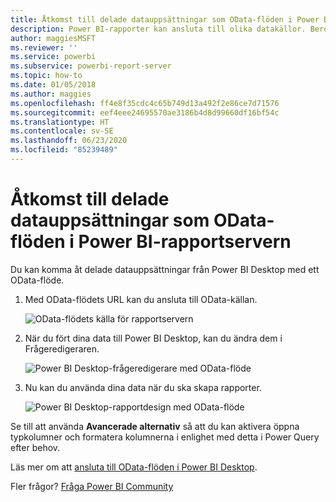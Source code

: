 ```yaml
---
title: Åtkomst till delade datauppsättningar som OData-flöden i Power BI-rapportservern
description: Power BI-rapporter kan ansluta till olika datakällor. Beroende på hur data används, finns olika datakällor tillgängliga.
author: maggiesMSFT
ms.reviewer: ''
ms.service: powerbi
ms.subservice: powerbi-report-server
ms.topic: how-to
ms.date: 01/05/2018
ms.author: maggies
ms.openlocfilehash: ff4e8f35cdc4c65b749d13a492f2e86ce7d71576
ms.sourcegitcommit: eef4eee24695570ae3186b4d8d99660df16bf54c
ms.translationtype: HT
ms.contentlocale: sv-SE
ms.lasthandoff: 06/23/2020
ms.locfileid: "85239489"
---
```

# <a name="accessing-shared-datasets-as-odata-feeds-in-power-bi-report-server"></a>Åtkomst till delade datauppsättningar som OData-flöden i Power BI-rapportservern
Du kan komma åt delade datauppsättningar från Power BI Desktop med ett OData-flöde.

1. Med OData-flödets URL kan du ansluta till OData-källan.
   
    ![OData-flödets källa för rapportservern](media/access-dataset-odata/report-server-odata-feed.png)
2. När du fört dina data till Power BI Desktop, kan du ändra dem i Frågeredigeraren.
   
    ![Power BI Desktop-frågeredigerare med OData-flöde](media/access-dataset-odata/report-server-odata-results-query-editor.png)
3. Nu kan du använda dina data när du ska skapa rapporter.
   
    ![Power BI Desktop-rapportdesign med OData-flöde](media/access-dataset-odata/report-server-odata-power-bi-desktop-report-design.png)

Se till att använda **Avancerade alternativ** så att du kan aktivera öppna typkolumner och formatera kolumnerna i enlighet med detta i Power Query efter behov.

Läs mer om att [ansluta till OData-flöden i Power BI Desktop](../connect-data/desktop-connect-odata.md).

Fler frågor? [Fråga Power BI Community](https://community.powerbi.com/)


